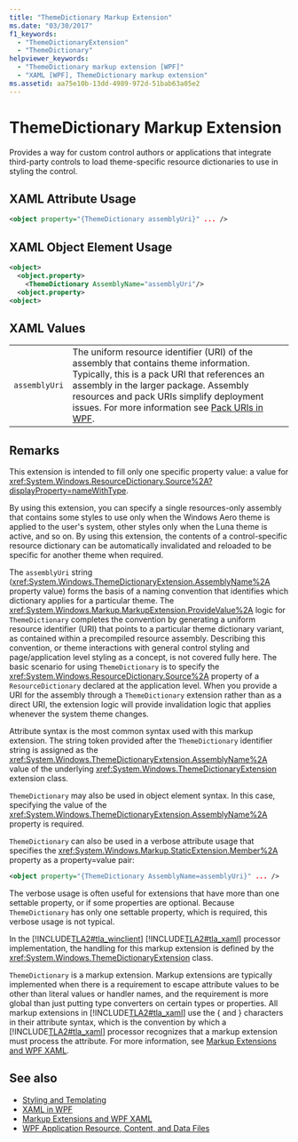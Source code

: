 ```yaml
---
title: "ThemeDictionary Markup Extension"
ms.date: "03/30/2017"
f1_keywords: 
  - "ThemeDictionaryExtension"
  - "ThemeDictionary"
helpviewer_keywords: 
  - "ThemeDictionary markup extension [WPF]"
  - "XAML [WPF], ThemeDictionary markup extension"
ms.assetid: aa75e10b-13dd-4989-972d-51bab63a05e2
---
```

# ThemeDictionary Markup Extension
Provides a way for custom control authors or applications that integrate third-party controls to load theme-specific resource dictionaries to use in styling the control.  
  
## XAML Attribute Usage  
  
```xml  
<object property="{ThemeDictionary assemblyUri}" ... />  
```  
  
## XAML Object Element Usage  
  
```xml  
<object>  
  <object.property>  
    <ThemeDictionary AssemblyName="assemblyUri"/>  
  <object.property>  
<object>  
```  
  
## XAML Values  
  
|||  
|-|-|  
|`assemblyUri`|The uniform resource identifier (URI) of the assembly that contains theme information. Typically, this is a pack URI that references an assembly in the larger package. Assembly resources and pack URIs simplify deployment issues. For more information see [Pack URIs in WPF](../app-development/pack-uris-in-wpf.md).|  
  
## Remarks  
 This extension is intended to fill only one specific property value: a value for <xref:System.Windows.ResourceDictionary.Source%2A?displayProperty=nameWithType>.  
  
 By using this extension, you can specify a single resources-only assembly that contains some styles to use only when the Windows Aero theme is applied to the user's system, other styles only when the Luna theme is active, and so on. By using this extension, the contents of a control-specific resource dictionary can be automatically invalidated and reloaded to be specific for another theme when required.  
  
 The `assemblyUri` string (<xref:System.Windows.ThemeDictionaryExtension.AssemblyName%2A> property value) forms the basis of a naming convention that identifies which dictionary applies for a particular theme. The <xref:System.Windows.Markup.MarkupExtension.ProvideValue%2A> logic for `ThemeDictionary` completes the convention by generating a uniform resource identifier (URI) that points to a particular theme dictionary variant, as contained within a precompiled resource assembly. Describing this convention, or theme interactions with general control styling and page/application level styling as a concept, is not covered fully here. The basic scenario for using `ThemeDictionary` is to specify the <xref:System.Windows.ResourceDictionary.Source%2A> property of a `ResourceDictionary` declared at the application level. When you provide a URI for the assembly through a `ThemeDictionary` extension rather than as a direct URI, the extension logic will provide invalidation logic that applies whenever the system theme changes.  
  
 Attribute syntax is the most common syntax used with this markup extension. The string token provided after the `ThemeDictionary` identifier string is assigned as the <xref:System.Windows.ThemeDictionaryExtension.AssemblyName%2A> value of the underlying <xref:System.Windows.ThemeDictionaryExtension> extension class.  
  
 `ThemeDictionary` may also be used in object element syntax. In this case, specifying the value of the <xref:System.Windows.ThemeDictionaryExtension.AssemblyName%2A> property is required.  
  
 `ThemeDictionary` can also be used in a verbose attribute usage that specifies the <xref:System.Windows.Markup.StaticExtension.Member%2A> property as a property=value pair:  
  
```xml  
<object property="{ThemeDictionary AssemblyName=assemblyUri}" ... />  
```  
  
 The verbose usage is often useful for extensions that have more than one settable property, or if some properties are optional. Because `ThemeDictionary` has only one settable property, which is required, this verbose usage is not typical.  
  
 In the [!INCLUDE[TLA2#tla_winclient](../../../includes/tla2sharptla-winclient-md.md)] [!INCLUDE[TLA2#tla_xaml](../../../includes/tla2sharptla-xaml-md.md)] processor implementation, the handling for this markup extension is defined by the <xref:System.Windows.ThemeDictionaryExtension> class.  
  
 `ThemeDictionary` is a markup extension. Markup extensions are typically implemented when there is a requirement to escape attribute values to be other than literal values or handler names, and the requirement is more global than just putting type converters on certain types or properties. All markup extensions in [!INCLUDE[TLA2#tla_xaml](../../../includes/tla2sharptla-xaml-md.md)] use the { and } characters in their attribute syntax, which is the convention by which a [!INCLUDE[TLA2#tla_xaml](../../../includes/tla2sharptla-xaml-md.md)] processor recognizes that a markup extension must process the attribute. For more information, see [Markup Extensions and WPF XAML](markup-extensions-and-wpf-xaml.md).  
  
## See also

- [Styling and Templating](../controls/styles-templates-overview.md)
- [XAML in WPF](xaml-in-wpf.md)
- [Markup Extensions and WPF XAML](markup-extensions-and-wpf-xaml.md)
- [WPF Application Resource, Content, and Data Files](../app-development/wpf-application-resource-content-and-data-files.md)
